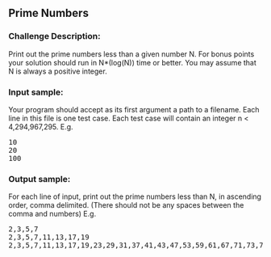 <h2>Prime Numbers</h2>

<h3>Challenge Description:</h3>
<p>
    Print out the prime numbers less than a given number N.
    For bonus points your solution should run in N*(log(N)) time or better.
    You may assume that N is always a positive integer.
</p>

<h3>Input sample:</h3>
<p>
    Your program should accept as its first argument a path to a filename.
    Each line in this file is one test case.
    Each test case will contain an integer n &lt;  4,294,967,295. E.g.
</p>
<pre>10
20
100</pre>

<h3>Output sample:</h3>

<p>
    For each line of input, print out the prime numbers less than N,
    in ascending order, comma delimited.
    (There should not be any spaces between the comma and numbers) E.g.
</p>
<pre>2,3,5,7
2,3,5,7,11,13,17,19
2,3,5,7,11,13,17,19,23,29,31,37,41,43,47,53,59,61,67,71,73,79,83,89,97</pre>